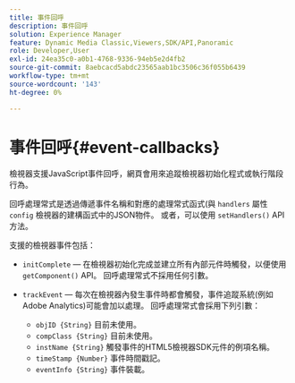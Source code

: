 ```yaml
---
title: 事件回呼
description: 事件回呼
solution: Experience Manager
feature: Dynamic Media Classic,Viewers,SDK/API,Panoramic
role: Developer,User
exl-id: 24ea35c0-a0b1-4768-9336-94eb5e2d4fb2
source-git-commit: 8aebcacd5abdc23565aab1bc3506c36f055b6439
workflow-type: tm+mt
source-wordcount: '143'
ht-degree: 0%

---
```


# 事件回呼{#event-callbacks}

檢視器支援JavaScript事件回呼，網頁會用來追蹤檢視器初始化程式或執行階段行為。

回呼處理常式是透過傳遞事件名稱和對應的處理常式函式(與 `handlers` 屬性 `config` 檢視器的建構函式中的JSON物件。 或者，可以使用 `setHandlers()` API方法。

支援的檢視器事件包括：

* `initComplete`  — 在檢視器初始化完成並建立所有內部元件時觸發，以便使用 `getComponent()` API。 回呼處理常式不採用任何引數。
* `trackEvent`  — 每次在檢視器內發生事件時都會觸發，事件追蹤系統(例如Adobe Analytics)可能會加以處理。 回呼處理常式會採用下列引數：

   * `objID {String}` 目前未使用。
   * `compClass {String}` 目前未使用。
   * `instName {String}` 觸發事件的HTML5檢視器SDK元件的例項名稱。
   * `timeStamp {Number}` 事件時間戳記。
   * `eventInfo {String}` 事件裝載。


